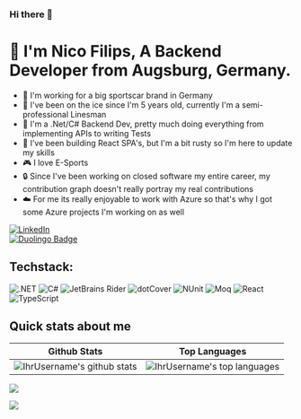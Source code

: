 ### Hi there 👋
# 💫 I'm Nico Filips, A Backend Developer from Augsburg, Germany.
- 🏁 I'm working for a big sportscar brand in Germany
- 🏒 I've been on the ice since I'm 5 years old, currently I'm a semi-professional Linesman
- 📝 I'm a .Net/C# Backend Dev, pretty much doing everything from implementing APIs to writing Tests
- 🌱 I’ve been building React SPA's, but I'm a bit rusty so I'm here to update my skills
- 🎮 I love E-Sports
- 🔒 Since I've been working on closed software my entire career, my contribution graph doesn't really portray my real contributions
- ☁️ For me its really enjoyable to work with Azure so that's why I got some Azure projects I'm working on as well

[![LinkedIn](https://img.shields.io/badge/LinkedIn-%230077B5.svg?logo=linkedin&logoColor=white)](https://linkedin.com/in/NicoFilips/)
</br>
[![Duolingo Badge](https://img.shields.io/badge/Duolingo-58CC02?logo=Duolingo&logoColor=white)](https://www.duolingo.com/profile/NicoFilips)

## Techstack:
![.NET](https://img.shields.io/badge/.NET-512BD4?style=for-the-badge&logo=dotnet&logoColor=white)
![C#](https://img.shields.io/badge/C%23-239120?style=for-the-badge&logo=c-sharp&logoColor=white)
![JetBrains Rider](https://img.shields.io/badge/JetBrains_Rider-000000?style=for-the-badge&logo=JetBrains&logoColor=white)
![dotCover](https://img.shields.io/badge/dotCover-000000?style=for-the-badge&logo=JetBrains&logoColor=white)
![NUnit](https://img.shields.io/badge/NUnit-02569B?style=for-the-badge&logo=nunit&logoColor=white)
![Moq](https://img.shields.io/badge/Moq-000000?style=for-the-badge)
![React](https://img.shields.io/badge/React-20232A?style=for-the-badge&logo=react&logoColor=61DAFB)
![TypeScript](https://img.shields.io/badge/TypeScript-3178C6?style=for-the-badge&logo=typescript&logoColor=white)

## Quick stats about me
| Github Stats | Top Languages |
| --- | --- |
| ![IhrUsername's github stats](https://github-readme-stats.vercel.app/api?username=NicoFilips&rank_icon=github&show_icons=true&theme=shades-of-purple&count_private=true) | ![IhrUsername's top languages](https://github-readme-stats.vercel.app/api/top-langs/?username=NicoFilips&show_icons=true&theme=shades-of-purple&count_private=true&layout=compact) |
![](https://github-readme-streak-stats.herokuapp.com/?user=NicoFilips&theme=shades-of-purple&hide_border=false)<br/>

[![](https://visitcount.itsvg.in/api?id=NicoFilips&icon=0&color=6)](https://visitcount.itsvg.in)

